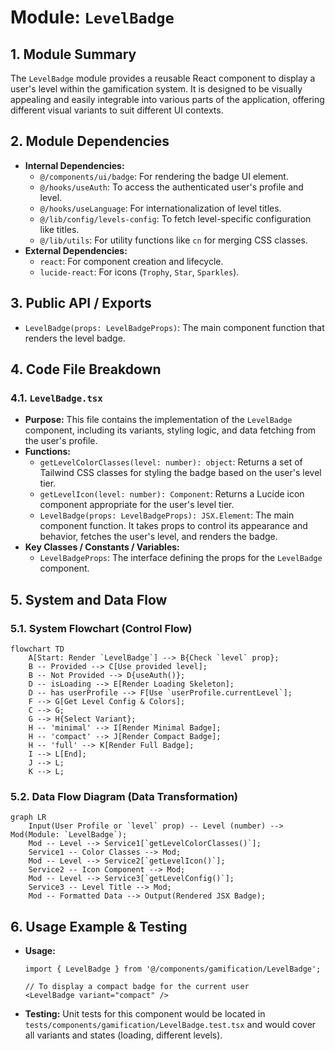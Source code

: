 # Module: `LevelBadge`

## 1. Module Summary

The `LevelBadge` module provides a reusable React component to display a user's level within the gamification system. It is designed to be visually appealing and easily integrable into various parts of the application, offering different visual variants to suit different UI contexts.

## 2. Module Dependencies

* **Internal Dependencies:**
    * `@/components/ui/badge`: For rendering the badge UI element.
    * `@/hooks/useAuth`: To access the authenticated user's profile and level.
    * `@/hooks/useLanguage`: For internationalization of level titles.
    * `@/lib/config/levels-config`: To fetch level-specific configuration like titles.
    * `@/lib/utils`: For utility functions like `cn` for merging CSS classes.
* **External Dependencies:**
    * `react`: For component creation and lifecycle.
    * `lucide-react`: For icons (`Trophy`, `Star`, `Sparkles`).

## 3. Public API / Exports

* `LevelBadge(props: LevelBadgeProps)`: The main component function that renders the level badge.

## 4. Code File Breakdown

### 4.1. `LevelBadge.tsx`

* **Purpose:** This file contains the implementation of the `LevelBadge` component, including its variants, styling logic, and data fetching from the user's profile.
* **Functions:**
    * `getLevelColorClasses(level: number): object`: Returns a set of Tailwind CSS classes for styling the badge based on the user's level tier.
    * `getLevelIcon(level: number): Component`: Returns a Lucide icon component appropriate for the user's level tier.
    * `LevelBadge(props: LevelBadgeProps): JSX.Element`: The main component function. It takes props to control its appearance and behavior, fetches the user's level, and renders the badge.
* **Key Classes / Constants / Variables:**
    * `LevelBadgeProps`: The interface defining the props for the `LevelBadge` component.

## 5. System and Data Flow

### 5.1. System Flowchart (Control Flow)

```mermaid
flowchart TD
    A[Start: Render `LevelBadge`] --> B{Check `level` prop};
    B -- Provided --> C[Use provided level];
    B -- Not Provided --> D{useAuth()};
    D -- isLoading --> E[Render Loading Skeleton];
    D -- has userProfile --> F[Use `userProfile.currentLevel`];
    F --> G[Get Level Config & Colors];
    C --> G;
    G --> H{Select Variant};
    H -- 'minimal' --> I[Render Minimal Badge];
    H -- 'compact' --> J[Render Compact Badge];
    H -- 'full' --> K[Render Full Badge];
    I --> L[End];
    J --> L;
    K --> L;
```

### 5.2. Data Flow Diagram (Data Transformation)

```mermaid
graph LR
    Input(User Profile or `level` prop) -- Level (number) --> Mod(Module: `LevelBadge`);
    Mod -- Level --> Service1[`getLevelColorClasses()`];
    Service1 -- Color Classes --> Mod;
    Mod -- Level --> Service2[`getLevelIcon()`];
    Service2 -- Icon Component --> Mod;
    Mod -- Level --> Service3[`getLevelConfig()`];
    Service3 -- Level Title --> Mod;
    Mod -- Formatted Data --> Output(Rendered JSX Badge);
```

## 6. Usage Example & Testing

* **Usage:**
  ```tsx
  import { LevelBadge } from '@/components/gamification/LevelBadge';

  // To display a compact badge for the current user
  <LevelBadge variant="compact" />
  ```
* **Testing:** Unit tests for this component would be located in `tests/components/gamification/LevelBadge.test.tsx` and would cover all variants and states (loading, different levels).
